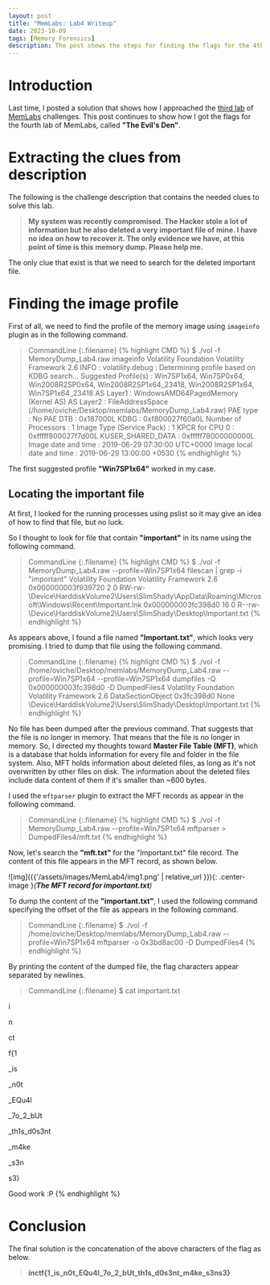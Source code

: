 ```yaml
---
layout: post
title: "MemLabs: Lab4 Writeup"
date: 2023-10-09
tags: [Memory Forensics] 
description: The post shows the steps for finding the flags for the 4th challenge of MemLabs.
---
```


# Introduction

Last time, I posted a solution that shows how I approached the [third lab]([https://oviche.github.io/2023/10/MemLabs3/](https://oviche.github.io/2023/10/MemLabs3/)](https://oviche.github.io/2023/10/MemLabs3/)) of [MemLabs](https://github.com/stuxnet999/MemLabs/tree/master) challenges. This post continues to show how I got the flags for the fourth lab of MemLabs, called **"The Evil's Den"**.

# Extracting the clues from description

The following is the challenge description that contains the needed clues to solve this lab.
> **My system was recently compromised. The Hacker stole a lot of information but he also deleted a very important file of mine. I have no idea on how to recover it. The only evidence we have, at this point of time is this memory dump. Please help me.**

The only clue that exist is that we need to search for the deleted important file.

# Finding the image profile

First of all, we need to find the profile of the memory image using `imageinfo` plugin as in the following command.

> CommandLine 
{:.filename}
{% highlight CMD %}
$ ./vol -f MemoryDump_Lab4.raw imageinfo
Volatility Foundation Volatility Framework 2.6
INFO    : volatility.debug    : Determining profile based on KDBG search...
          Suggested Profile(s) : Win7SP1x64, Win7SP0x64, Win2008R2SP0x64, Win2008R2SP1x64_23418, Win2008R2SP1x64, Win7SP1x64_23418
                     AS Layer1 : WindowsAMD64PagedMemory (Kernel AS)
                     AS Layer2 : FileAddressSpace (/home/oviche/Desktop/memlabs/MemoryDump_Lab4.raw)
                      PAE type : No PAE
                           DTB : 0x187000L
                          KDBG : 0xf800027f60a0L
          Number of Processors : 1
     Image Type (Service Pack) : 1
                KPCR for CPU 0 : 0xfffff800027f7d00L
             KUSER_SHARED_DATA : 0xfffff78000000000L
           Image date and time : 2019-06-29 07:30:00 UTC+0000
     Image local date and time : 2019-06-29 13:00:00 +0530
{% endhighlight %}

The first suggested profile **"Win7SP1x64"** worked in my case.

## Locating the important file

At first, I looked for the running processes using pslist so it may give an idea of how to find that file, but no luck.

So I thought to look for file that contain **"important"** in its name using the following command.
> CommandLine 
{:.filename}
{% highlight CMD %}
$ ./vol -f MemoryDump_Lab4.raw --profile=Win7SP1x64 filescan | grep -i "important"
Volatility Foundation Volatility Framework 2.6
0x000000003f939720      2      0 RW-rw- \Device\HarddiskVolume2\Users\SlimShady\AppData\Roaming\Microsoft\Windows\Recent\Important.lnk
0x000000003fc398d0     16      0 R--rw- \Device\HarddiskVolume2\Users\SlimShady\Desktop\Important.txt
{% endhighlight %}

As appears above, I found a file named **"Important.txt"**, which looks very promising. I tried to dump that file using the following command.
> CommandLine 
{:.filename}
{% highlight CMD %}
$ ./vol -f /home/oviche/Desktop/memlabs/MemoryDump_Lab4.raw --profile=Win7SP1x64 --profile=Win7SP1x64 dumpfiles -Q 0x000000003fc398d0 -D DumpedFiles4
Volatility Foundation Volatility Framework 2.6
DataSectionObject 0x3fc398d0   None   \Device\HarddiskVolume2\Users\SlimShady\Desktop\Important.txt
{% endhighlight %}

No file has been dumped after the previous command. That suggests that the file is no longer in memory. That means that the file is no longer in memory. So, I directed my thoughts toward **Master File Table (MFT)**, which is a database that holds information for every file and folder in the file system. Also, MFT holds information about deleted files, as long as it's not overwritten by other files on disk. The information about the deleted files include data content of them if it's smaller than ~600 bytes.


I used the `mftparser` plugin to extract the MFT records as appear in the following command.
> CommandLine 
{:.filename}
{% highlight CMD %}
$ ./vol -f MemoryDump_Lab4.raw --profile=Win7SP1x64 mftparser > DumpedFiles4/mft.txt
{% endhighlight %}

Now, let's search the **"mft.txt"** for the "Important.txt" file record. The content of this file appears in the MFT record, as shown below.

![img]({{'/assets/images/MemLab4/img1.png' | relative_url }}){: .center-image }*(**The MFT record for important.txt**)*

To dump the content of the **"important.txt"**, I used the following command specifying the offset of the file as appears in the following command.
> CommandLine 
{:.filename}
$ ./vol -f /home/oviche/Desktop/memlabs/MemoryDump_Lab4.raw --profile=Win7SP1x64 mftparser -o 0x3bd8ac00  -D DumpedFiles4
{% endhighlight %}

By printing the content of the dumped file, the flag characters appear separated by newlines.
> CommandLine 
{:.filename}
$ cat important.txt

i


n


ct



f{1


_is


_n0t



_EQu4l



_7o_2_bUt






_th1s_d0s3nt



_m4ke


_s3n



s3}

Good work :P
{% endhighlight %}

# Conclusion

The final solution is the concatenation of the above characters of the flag as below.
> **inctf{1_is_n0t_EQu4l_7o_2_bUt_th1s_d0s3nt_m4ke_s3ns3}**

